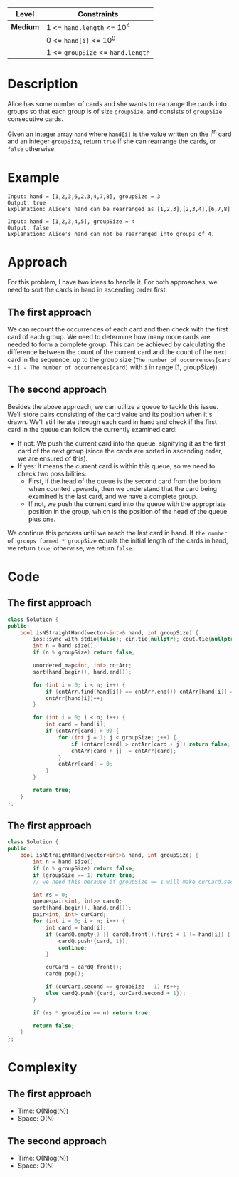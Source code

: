 |Level|Constraints|
|------|----------|
|**Medium**|1 <= `hand.length` <= 10<sup>4</sup>|
||0 <= `hand[i]` <= 10<sup>9</sup>|
||1 <= `groupSize` <= `hand.length`|

# Description
Alice has some number of cards and she wants to rearrange the cards into groups so that each group is of size `groupSize`, and consists of `groupSize` consecutive cards.  

Given an integer array `hand` where `hand[i]` is the value written on the i<sup>th</sup> card and an integer `groupSize`, return `true` if she can rearrange the cards, or `false` otherwise.  

# Example
```
Input: hand = [1,2,3,6,2,3,4,7,8], groupSize = 3
Output: true
Explanation: Alice's hand can be rearranged as [1,2,3],[2,3,4],[6,7,8]
```
```
Input: hand = [1,2,3,4,5], groupSize = 4
Output: false
Explanation: Alice's hand can not be rearranged into groups of 4.
```

# Approach
For this problem, I have two ideas to handle it. For both approaches, we need to sort the cards in hand in ascending order first.  

## The first approach
We can recount the occurrences of each card and then check with the first card of each group. We need to determine how many more cards are needed to form a complete group. This can be achieved by calculating the difference between the count of the current card and the count of the next card in the sequence, up to the group size (`The number of occurrences[card + i] - The number of occurrences[card]` with `i` in range [1, groupSize))  

## The second approach
Besides the above approach, we can utilize a queue to tackle this issue. We'll store pairs consisting of the card value and its position when it's drawn. We'll still iterate through each card in hand and check if the first card in the queue can follow the currently examined card:  
- If not: We push the current card into the queue, signifying it as the first card of the next group (since the cards are sorted in ascending order, we are ensured of this).
- If yes: It means the current card is within this queue, so we need to check two possibilities:
    - First, if the head of the queue is the second card from the bottom when counted upwards, then we understand that the card being examined is the last card, and we have a complete group.
    - If not, we push the current card into the queue with the appropriate position in the group, which is the position of the head of the queue plus one.

We continue this process until we reach the last card in hand. If `the number of groups formed * groupSize` equals the initial length of the cards in hand, we return `true`; otherwise, we return `false`.



# Code
## The first approach
```C++
class Solution {
public:
    bool isNStraightHand(vector<int>& hand, int groupSize) {
        ios::sync_with_stdio(false); cin.tie(nullptr); cout.tie(nullptr);
        int n = hand.size();
        if (n % groupSize) return false;

        unordered_map<int, int> cntArr;
        sort(hand.begin(), hand.end());

        for (int i = 0; i < n; i++) {
            if (cntArr.find(hand[i]) == cntArr.end()) cntArr[hand[i]] = 0;
            cntArr[hand[i]]++;
        }

        for (int i = 0; i < n; i++) {
            int card = hand[i];
            if (cntArr[card] > 0) {
                for (int j = 1; j < groupSize; j++) {
                    if (cntArr[card] > cntArr[card + j]) return false;
                    cntArr[card + j] -= cntArr[card];
                }
                cntArr[card] = 0;
            }
        }

        return true;
    }
};
```
## The first approach
```C++
class Solution {
public:
    bool isNStraightHand(vector<int>& hand, int groupSize) {
        int n = hand.size();
        if (n % groupSize) return false;
        if (groupSize == 1) return true; 
        // we need this because if groupSize == 1 will make curCard.second == groupSize - 1 always is False or we can make it become curCard.second == groupSize - 1 || groupSize == 1, but it's not necessary

        int rs = 0;
        queue<pair<int, int>> cardQ;
        sort(hand.begin(), hand.end());
        pair<int, int> curCard;
        for (int i = 0; i < n; i++) {
            int card = hand[i];
            if (cardQ.empty() || cardQ.front().first + 1 != hand[i]) {
                cardQ.push({card, 1});
                continue;
            }

            curCard = cardQ.front();
            cardQ.pop();

            if (curCard.second == groupSize - 1) rs++;
            else cardQ.push({card, curCard.second + 1});
        }

        if (rs * groupSize == n) return true;

        return false;
    }
};
```

# Complexity
## The first approach
- Time: O(Nlog(N))
- Space: O(N)

## The second approach
- Time: O(Nlog(N))
- Space: O(N)